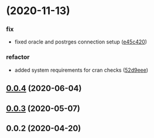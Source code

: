 # [](https://gitlab.miracum.org/miracum/misc/dizutils/compare/v0.0.4...v) (2020-11-13)


### fix

* fixed oracle and postrges connection setup ([e45c420](https://gitlab.miracum.org/miracum/misc/dizutils/commit/e45c420c06825f41511b44c5b824a896211ee8ce))

### refactor

* added system requirements for cran checks ([52d9eee](https://gitlab.miracum.org/miracum/misc/dizutils/commit/52d9eee3b17a64cbc790480e8db6fbe9e5bc0ffd))



## [0.0.4](https://gitlab.miracum.org/miracum/misc/dizutils/compare/v0.0.3...v0.0.4) (2020-06-04)




## [0.0.3](https://gitlab.miracum.org/miracum/misc/dizutils/compare/v0.0.2...v0.0.3) (2020-05-07)




## 0.0.2 (2020-04-20)



